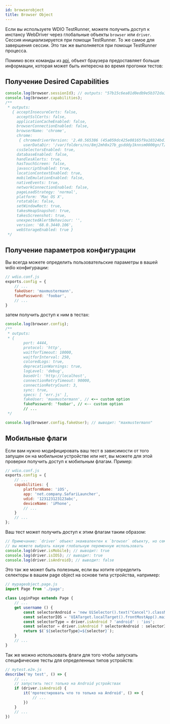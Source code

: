 ```yaml
---
id: browserobject
title: Browser Object
---
```


Если вы используете WDIO TestRunner, можете получить доступ к инстансу WebDriver через глобальные объекты `browser` или `driver`. Сессия инициализируется при помощи TestRunner. То же самое для завершения сессии. Это так же выполняется при помощи TestRunner процесса.

Помимо всех команды из [api](API.md), объект браузера предоставляет больше информации, которая может быть интересна во время прогонки тестов:

## Получение Desired Capabilities

```js
console.log(browser.sessionId); // outputs: "57b15c6ea81d0edb9e5b372da3d9ce28"
console.log(browser.capabilities);
/**
 * outputs:
   { acceptInsecureCerts: false,
     acceptSslCerts: false,
     applicationCacheEnabled: false,
     browserConnectionEnabled: false,
     browserName: 'chrome',
     chrome:
      { chromedriverVersion: '2.40.565386 (45a059dc425e08165f9a10324bd1380cc13ca363)',
        userDataDir: '/var/folders/ns/8mj2mh0x27b_gsdddy1knnsm0000gn/T/.org.chromium.Chromium.mpJ0yc' },
     cssSelectorsEnabled: true,
     databaseEnabled: false,
     handlesAlerts: true,
     hasTouchScreen: false,
     javascriptEnabled: true,
     locationContextEnabled: true,
     mobileEmulationEnabled: false,
     nativeEvents: true,
     networkConnectionEnabled: false,
     pageLoadStrategy: 'normal',
     platform: 'Mac OS X',
     rotatable: false,
     setWindowRect: true,
     takesHeapSnapshot: true,
     takesScreenshot: true,
     unexpectedAlertBehaviour: '',
     version: '68.0.3440.106',
     webStorageEnabled: true }
 */
```

## Получение параметров конфигурации

Вы всегда можете определить пользовательские параметры в вашей wdio конфигурации:

```js
// wdio.conf.js
exports.config = {
    // ...
    fakeUser: 'maxmustermann',
    fakePassword: 'foobar',
    // ...
}
```

затем получить доступ к ним в тестах:

```js
console.log(browser.config);
/**
 * outputs:
 * {
        port: 4444,
        protocol: 'http',
        waitforTimeout: 10000,
        waitforInterval: 250,
        coloredLogs: true,
        deprecationWarnings: true,
        logLevel: 'debug',
        baseUrl: 'http://localhost',
        connectionRetryTimeout: 90000,
        connectionRetryCount: 3,
        sync: true,
        specs: [ 'err.js' ],
        fakeUser: 'maxmustermann', // <-- custom option
        fakePassword: 'foobar', // <-- custom option
        // ...
 */

console.log(browser.config.fakeUser); // выводит: "maxmustermann"
```

## Мобильные флаги

Если вам нужно модифицировать ваш тест в зависимости от того запущен он на мобильном устройстве или нет, вы можете для этой проверки получить доступ к мобильным флагам. Пример:

```js
// wdio.conf.js
exports.config = {
    // ...
    capabilities: {
        platformName: 'iOS',
        app: 'net.company.SafariLauncher',
        udid: '123123123123abc',
        deviceName: 'iPhone',
        // ...
    }
    // ...
};
```

Ваш тест может получить доступ к этим флагам таким образом:

```js
// Примечание: `driver` объект эквивалентен к `browser` объекту, но семантически более правильнее
// вы можете выбрать какую глобальную переменную использовать 
console.log(driver.isMobile); // выводит: true
console.log(driver.isIOS); // выводит: true
console.log(driver.isAndroid); // выводит: false
```

Это так же может быть полезным, если вы хотите определить селекторы в вашем page object на основе типа устройства, например:

```js
// mypageobject.page.js
import Page from './page';

class LoginPage extends Page {
    // ...
    get username () {
        const selectorAndroid = 'new UiSelector().text("Cancel").className("android.widget.Button")';
        const selectorIOS = 'UIATarget.localTarget().frontMostApp().mainWindow().buttons()[0]';
        const selectorType = driver.isAndroid ? 'android' : 'ios';
        const selector = driver.isAndroid ? selectorAndroid : selectorIOS;
        return $(`${selectorType}=${selector}`);
    }
    // ...
}
```

Так же можно использовать флаги для того чтобы запускать специфические тесты для определенных типов устройств:

```js
// mytest.e2e.js
describe('my test', () => {
    // ...
    // запустить тест только на Android устройствах
    if (driver.isAndroid) {
        it('протестировать что то только на Android', () => {
            // ...
        })
    }
    // ...
})
```